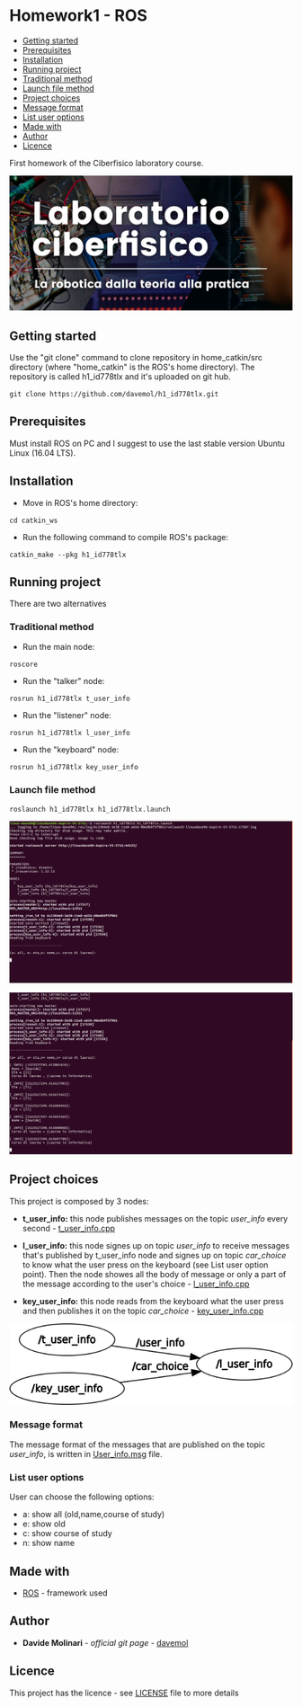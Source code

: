 # Homework1 - ROS

* [Getting started](#getting-started)
* [Prerequisites](#prerequisites)
* [Installation](#installation)
* [Running project](#running-project)
* [Traditional method](#traditional-method)
* [Launch file method](#launch-file-method)
* [Project choices](#project-choices)
* [Message format](#message-format)
* [List user options](#list-user-options)
* [Made with](#made-with)
* [Author](#author)
* [Licence](#licence)

First homework of the Ciberfisico laboratory course.

![laboratorio ciberfisico](images/cyberphysical-lab.jpg)

## Getting started

Use the "git clone" command to clone repository in home_catkin/src directory (where "home_catkin" is the ROS's home directory). The repository is called h1_id778tlx and it's uploaded on git hub.

```
git clone https://github.com/davemol/h1_id778tlx.git
```

## Prerequisites

Must install ROS on PC and I suggest to use the last stable version Ubuntu Linux (16.04 LTS).  

## Installation

* Move in ROS's home directory:

```
cd catkin_ws
```

* Run the following command to compile ROS's package:

```
catkin_make --pkg h1_id778tlx
```

## Running project
 
There are two alternatives

### Traditional method

* Run the main node:

```
roscore
```

* Run the "talker" node:

```
rosrun h1_id778tlx t_user_info
```

* Run the "listener" node:

```
rosrun h1_id778tlx l_user_info
```

* Run the "keyboard" node:

```
rosrun h1_id778tlx key_user_info
```

### Launch file method

```
roslaunch h1_id778tlx h1_id778tlx.launch
```
![rqt_graph](images/run1.png)

![rqt_graph](images/run2.png)

## Project choices

This project is composed by 3 nodes:

* **t_user_info:** this node publishes messages on the topic *user_info* every second - [t_user_info.cpp](src/t_user_info.cpp)

* **l_user_info:** this node signes up on topic *user_info* to receive messages that's published by t_user_info node and signes up on topic *car_choice* to know what the user press on the keyboard (see List user option point). Then the node showes all the body of message or only a part of the message according to the user's choice - [l_user_info.cpp](src/l_user_info.cpp)

* **key_user_info:** this node reads from the keyboard what the user press and then publishes it on the topic *car_choice* -  [key_user_info.cpp](src/key_user_info.cpp)

![rqt_graph](images/h1_id778tlx_rqtgraph.png)

### Message format

The message format of the messages that are published on the topic *user_info*, is written in [User_info.msg](msg/User_info.msg) file.

### List user options

User can choose the following options:

* a: show all (old,name,course of study)
* e: show old
* c: show course of study
* n: show name

## Made with

* [ROS](http://wiki.ros.org/catkin) - framework used

## Author

* **Davide Molinari** - *official git page* - [davemol](https://github.com/davemol)

## Licence

This project has the licence - see [LICENSE](LICENSE) file to more details

